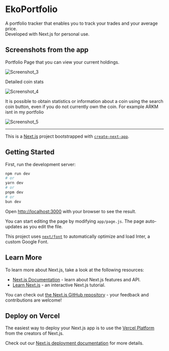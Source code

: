# EkoPortfolio

A portfolio tracker that enables you to track your trades and your average price.  
Developed with Next.js for personal use.

## Screenshots from the app

Portfolio Page that you can view your current holdings.

![Screenshot_3](https://github.com/EkinKar/ekoPortfolio/assets/56177544/1f52579f-cf17-46b9-bec0-d3a8d304800a)

Detailed coin stats

![Screenshot_4](https://github.com/EkinKar/ekoPortfolio/assets/56177544/7f179c2b-e433-4680-be40-259db978c47b)

It is possible to obtain statistics or information about a coin using the search coin button, even if you do not currently own the coin. For example ARKM isnt in my portfolio

![Screenshot_5](https://github.com/EkinKar/ekoPortfolio/assets/56177544/7abcbee1-49cf-4bc3-ba75-c020d4f4675c)

***


This is a [Next.js](https://nextjs.org/) project bootstrapped with [`create-next-app`](https://github.com/vercel/next.js/tree/canary/packages/create-next-app).

## Getting Started

First, run the development server:

```bash
npm run dev
# or
yarn dev
# or
pnpm dev
# or
bun dev
```

Open [http://localhost:3000](http://localhost:3000) with your browser to see the result.

You can start editing the page by modifying `app/page.js`. The page auto-updates as you edit the file.

This project uses [`next/font`](https://nextjs.org/docs/basic-features/font-optimization) to automatically optimize and load Inter, a custom Google Font.

## Learn More

To learn more about Next.js, take a look at the following resources:

- [Next.js Documentation](https://nextjs.org/docs) - learn about Next.js features and API.
- [Learn Next.js](https://nextjs.org/learn) - an interactive Next.js tutorial.

You can check out [the Next.js GitHub repository](https://github.com/vercel/next.js/) - your feedback and contributions are welcome!

## Deploy on Vercel

The easiest way to deploy your Next.js app is to use the [Vercel Platform](https://vercel.com/new?utm_medium=default-template&filter=next.js&utm_source=create-next-app&utm_campaign=create-next-app-readme) from the creators of Next.js.

Check out our [Next.js deployment documentation](https://nextjs.org/docs/deployment) for more details.

